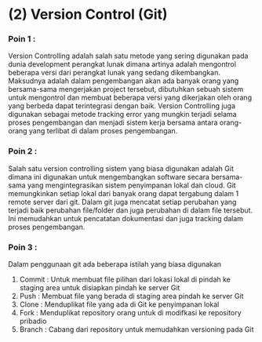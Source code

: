 # (2) Version Control (Git)
### Poin 1 :
Version Controlling adalah salah satu metode yang sering digunakan pada dunia development perangkat lunak dimana artinya adalah mengontrol beberapa versi dari perangkat lunak yang sedang dikembangkan. Maksudnya adalah dalam pengembangan akan ada banyak orang yang bersama-sama mengerjakan project tersebut, dibutuhkan sebuah sistem untuk mengontrol dan membuat beberapa versi yang dikerjakan oleh orang yang berbeda dapat terintegrasi dengan baik. Version Controlling juga digunakan sebagai metode tracking error yang mungkin terjadi selama proses pengembangan dan menjadi sistem kerja bersama antara orang-orang yang terlibat di dalam proses pengembangan.
### Poin 2 :
Salah satu version controlling sistem yang biasa digunakan adalah Git dimana ini digunakan untuk mengembangkan software secara bersama-sama yang mengintegrasikan sistem penyimpanan lokal dan cloud. Git memungkinkan setiap lokal dari banyak orang dapat tergabung dalam 1 remote server dari git. Dalam git juga mencatat setiap perubahan yang terjadi baik perubahan file/folder dan juga perubahan di dalam file tersebut. Ini memudahkan untuk pencatatan dokumentasi dan juga tracking dalam proses pengembangan.
### Poin 3 :
Dalam penggunaan git ada beberapa istilah yang biasa digunakan
1. Commit : Untuk membuat file pilihan dari lokasi lokal di pindah ke staging area untuk disiapkan pindah ke server Git
2. Push : Membuat file yang berada di staging area pindah ke server Git
3. Clone : Menduplikat file yang ada di Git ke penyimpanan lokal
4. Fork : Menduplikat repository orang untuk di modifkasi ke repository pribadio
5. Branch : Cabang dari repository untuk memudahkan versioning pada Git

